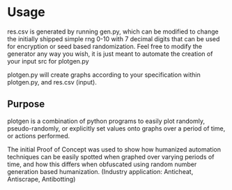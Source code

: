 # Usage

res.csv is generated by running gen.py, which can be modified to change the initially shipped simple rng 0-10 with 7 decimal digits that can be used for encryption or seed based randomization. Feel free to modify the generator any way you wish, it is just meant to automate the creation of your input src for plotgen.py

plotgen.py will create graphs according to your specification within plotgen.py, and res.csv (input).

## Purpose

plotgen is a combination of python programs to easily plot randomly, pseudo-randomly, or explicitly set values onto graphs over a period of time, or actions performed. 

The initial Proof of Concept was used to show how humanized automation techniques can be easily spotted when graphed over varying periods of time, and how this differs when obfuscated using random number generation based humanization. (Industry application: Anticheat, Antiscrape, Antibotting)